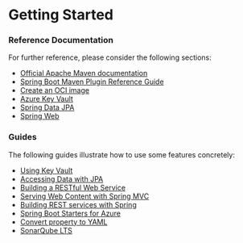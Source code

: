 # Getting Started

### Reference Documentation
For further reference, please consider the following sections:

* [Official Apache Maven documentation](https://maven.apache.org/guides/index.html)
* [Spring Boot Maven Plugin Reference Guide](https://docs.spring.io/spring-boot/docs/2.5.2/maven-plugin/reference/html/)
* [Create an OCI image](https://docs.spring.io/spring-boot/docs/2.5.2/maven-plugin/reference/html/#build-image)
* [Azure Key Vault](https://github.com/Azure/azure-sdk-for-java/tree/master/sdk/spring/azure-spring-boot-starter-keyvault-secrets)
* [Spring Data JPA](https://docs.spring.io/spring-boot/docs/2.5.2/reference/htmlsingle/#boot-features-jpa-and-spring-data)
* [Spring Web](https://docs.spring.io/spring-boot/docs/2.5.2/reference/htmlsingle/#boot-features-developing-web-applications)

### Guides
The following guides illustrate how to use some features concretely:

* [Using Key Vault](https://github.com/Azure/azure-sdk-for-java/tree/master/sdk/spring/azure-spring-boot-samples/azure-spring-boot-sample-keyvault-secrets)
* [Accessing Data with JPA](https://spring.io/guides/gs/accessing-data-jpa/)
* [Building a RESTful Web Service](https://spring.io/guides/gs/rest-service/)
* [Serving Web Content with Spring MVC](https://spring.io/guides/gs/serving-web-content/)
* [Building REST services with Spring](https://spring.io/guides/tutorials/bookmarks/)
* [Spring Boot Starters for Azure](https://docs.microsoft.com/en-us/azure/developer/java/spring-framework/spring-boot-starters-for-azure)
* [Convert property to YAML](http://www.allencoders.online/converters/props2yaml)
* [SonarQube LTS](https://www.sonarqube.org/)


